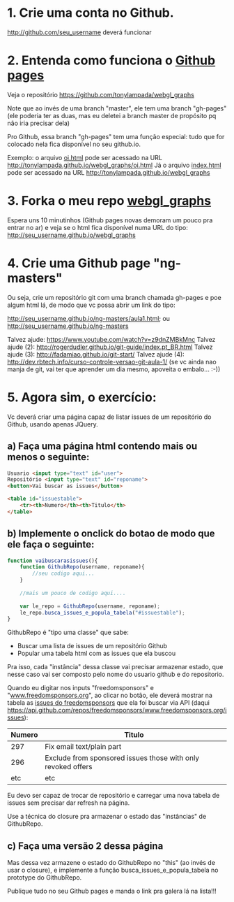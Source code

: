 # 1. Crie uma conta no Github.

http://github.com/seu_username deverá funcionar

# 2. Entenda como funciona o [Github pages](https://pages.github.com/)

Veja o repositório https://github.com/tonylampada/webgl_graphs

Note que ao invés de uma branch "master", ele tem uma branch "gh-pages" 
(ele poderia ter as duas, mas eu deletei a branch master de propósito pq 
não iria precisar dela)

Pro Github, essa branch "gh-pages" tem uma função especial: tudo que for 
colocado nela fica disponível no seu github.io.

Exemplo: o arquivo [oi.html](https://github.com/tonylampada/webgl_graphs/blob/gh-pages/oi.html) pode ser acessado na URL http://tonylampada.github.io/webgl_graphs/oi.html
Já o arquivo [index.html](https://github.com/tonylampada/webgl_graphs/blob/gh-pages/oi.html) pode ser acessado na URL http://tonylampada.github.io/webgl_graphs

# 3. Forka o meu repo [webgl_graphs](https://github.com/tonylampada/webgl_graphs)

Espera uns 10 minutinhos (Github pages novas demoram um pouco pra entrar no ar) e veja se o html fica disponível numa URL do tipo: http://seu_username.github.io/webgl_graphs

# 4. Crie uma Github page "ng-masters"

Ou seja, crie um repositório git com uma branch chamada gh-pages e poe algum html lá, de modo que vc possa abrir um link do tipo:

http://seu_username.github.io/ng-masters/aula1.html; ou
http://seu_username.github.io/ng-masters

Talvez ajude: https://www.youtube.com/watch?v=z9dnZMBkMnc
Talvez ajude (2): http://rogerdudler.github.io/git-guide/index.pt_BR.html 
Talvez ajude (3): http://fadamiao.github.io/git-start/
Talvez ajude (4): http://dev.rbtech.info/curso-controle-versao-git-aula-1/ (se vc ainda nao manja de git, vai ter que aprender um dia mesmo, apoveita o embalo... :-))

# 5. Agora sim, o exercício:

Vc deverá criar uma página capaz de listar issues de um repositório do Github, usando apenas JQuery.

## a) Faça uma página html contendo mais ou menos o seguinte:

```html
Usuario <input type="text" id="user">
Repositório <input type="text" id="reponame">
<button>Vai buscar as issues</button>

<table id="issuestable">
    <tr><th>Numero</th><th>Titulo</th>
</table>
```

## b) Implemente o onclick do botao de modo que ele faça o seguinte:

```javascript
function vaibuscarasissues(){
    function GithubRepo(username, reponame){
        //seu codigo aqui...
    }
    
    //mais um pouco de codigo aqui....
    
    var le_repo = GithubRepo(username, reponame);
    le_repo.busca_issues_e_popula_tabela("#issuestable");
}
```

GithubRepo é "tipo uma classe" que sabe:

* Buscar uma lista de issues de um repositório Github
* Popular uma tabela html com as issues que ela buscou

Pra isso, cada "instância" dessa classe vai precisar armazenar estado, que nesse caso vai ser composto pelo nome do usuario github e do repositorio.

Quando eu digitar nos inputs "freedomsponsors" e "www.freedomsponsors.org", ao clicar no botão, ele deverá mostrar na tabela as [issues do freedomsponsors](https://github.com/freedomsponsors/www.freedomsponsors.org/issues?state=open) que ela foi buscar via API (daqui https://api.github.com/repos/freedomsponsors/www.freedomsponsors.org/issues):

| Numero | Titulo |
| -------- | -------- |
| 297   | Fix email text/plain part   |
| 296   | Exclude from sponsored issues those with only revoked offers  |
| etc   | etc  |

Eu devo ser capaz de trocar de repositório e carregar uma nova tabela de issues sem precisar dar refresh na página.

Use a técnica do closure pra armazenar o estado das "instâncias" de GithubRepo.

## c) Faça uma versão 2 dessa página

Mas dessa vez armazene o estado do GithubRepo no "this" (ao invés de usar o closure), e implemente a função busca_issues_e_popula_tabela no prototype do GithubRepo.

Publique tudo no seu Github pages e manda o link pra galera lá na lista!!!


